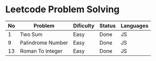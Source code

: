 # Leetcode Problem Solving
|No  |Problem                   |Dificulty|Status |Languages|
|----|--------------------------|--------|--------|---------|
|1   |Two Sum                   |Easy    |Done    |JS       |
|9   |Palindrome Number         |Easy    |Done    |JS       |
|13  |Roman To Integer          |Easy    |Done    |JS       |